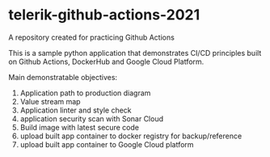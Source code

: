 # telerik-github-actions-2021
A repository created for practicing Github Actions  

This is a sample python application that demonstrates CI/CD principles built on Github Actions, DockerHub and Google Cloud Platform.

Main demonstratable objectives:

1. Application path to production diagram
2. Value stream map
3. Application linter and style check
4. application security scan with Sonar Cloud
5. Build image with latest secure code
6. upload built app container to docker registry for backup/reference
7. upload built app container to Google Cloud platform

